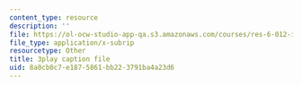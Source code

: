 ```yaml
---
content_type: resource
description: ''
file: https://ol-ocw-studio-app-qa.s3.amazonaws.com/courses/res-6-012-introduction-to-probability-spring-2018/8a0cb0c7e1875861bb223791ba4a23d6_lmHjUxi2EH4.vtt
file_type: application/x-subrip
resourcetype: Other
title: 3play caption file
uid: 8a0cb0c7-e187-5861-bb22-3791ba4a23d6
---
```

